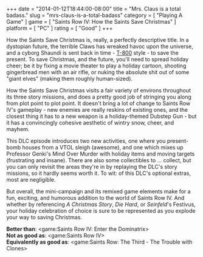+++
date = "2014-01-12T18:44:00-08:00"
title = "Mrs. Claus is a total badass."
slug = "mrs-claus-is-a-total-badass"
category = [ "Playing A Game" ]
game = [ "Saints Row IV: How the Saints Save Christmas" ]
platform = [ "PC" ]
rating = [ "Good" ]
+++

How the Saints Save Christmas is, really, a perfectly descriptive title.  In a dystopian future, the terrible Claws has wreaked havoc upon the universe, and a cyborg Shaundi is sent back in time - <a href="http://en.wikipedia.org/wiki/Terminator_2:_Judgment_Day">T-800</a> style - to save the present.  To save Christmas, and the future, you'll need to spread holiday cheer; be it by fixing a movie theater to play a holiday cartoon, shooting gingerbread men with an air rifle, or nuking the absolute shit out of some "giant elves" (making them roughly human-sized).

How the Saints Save Christmas visits a fair variety of environs throughout its three story missions, and does a pretty good job of stringing you along from plot point to plot point.  It doesn't bring a lot of change to Saints Row IV's gameplay - new enemies are really reskins of existing ones, and the closest thing it has to a new weapon is a holiday-themed Dubstep Gun - but it has a convincingly cohesive aesthetic of wintry snow, cheer, and mayhem.

This DLC episode introduces two new activities, one where you present-bomb houses from a VTOL sleigh (awesome), and one which mixes up Professor Genki's Mind Over Murder with holiday items and moving targets (frustrating and insane).  There are also some collectibles to ... collect, but you can only revisit the areas they're in by replaying the DLC's story missions, so it hardly seems worth it.  To wit: of this DLC's optional extras, most are negligible.

But overall, the mini-campaign and its remixed game elements make for a fun, exciting, and humorous addition to the world of Saints Row IV.  And whether by referencing <i>A Christmas Story</i>, <i>Die Hard</i>, or <i>Seinfeld</i>'s Festivus, your holiday celebration of choice is sure to be represented as you explode your way to saving Christmas.

<b>Better than</b>: <game:Saints Row IV: Enter the Dominatrix>  
<b>Not as good as</b>: <game:Saints Row IV>  
<b>Equivalently as good as</b>: <game:Saints Row: The Third - The Trouble with Clones>
